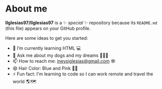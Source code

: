 # About me


**IIglesias97/IIglesias97** is a ✨ _special_ ✨ repository because its `README.md` (this file) appears on your GitHub profile.

Here are some ideas to get you started:
- 🌱 I’m currently learning HTML 💻
- 💬 Ask me about my dogs and my dreams 🐶🐶🐶
- 📫 How to reach me: ineysiglesias@gmail.com 🕸️
- 😄 Hair Color: Blue and Pink 💙🩷
- ⚡ Fun fact: I'm learning to code so I can work remote and travel the world 🌎🗺️
